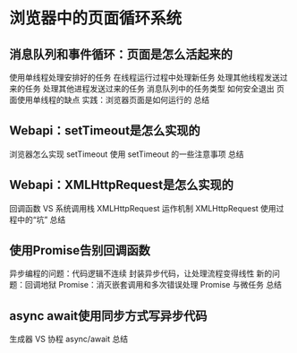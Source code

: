 # 浏览器中的页面循环系统

## 消息队列和事件循环：页面是怎么活起来的

使用单线程处理安排好的任务
在线程运行过程中处理新任务
处理其他线程发送过来的任务
处理其他进程发送过来的任务
消息队列中的任务类型
如何安全退出
页面使用单线程的缺点
实践：浏览器页面是如何运行的
总结

## Webapi：setTimeout是怎么实现的

浏览器怎么实现 setTimeout
使用 setTimeout 的一些注意事项
总结

## Webapi：XMLHttpRequest是怎么实现的

回调函数 VS 系统调用栈
XMLHttpRequest 运作机制
XMLHttpRequest 使用过程中的“坑”
总结

## 使用Promise告别回调函数

异步编程的问题：代码逻辑不连续
封装异步代码，让处理流程变得线性
新的问题：回调地狱
Promise：消灭嵌套调用和多次错误处理
Promise 与微任务
总结

## async await使用同步方式写异步代码

生成器 VS 协程
async/await
总结
